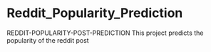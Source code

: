# Reddit_Popularity_Prediction
REDDIT-POPULARITY-POST-PREDICTION
This project predicts the popularity of the reddit post
